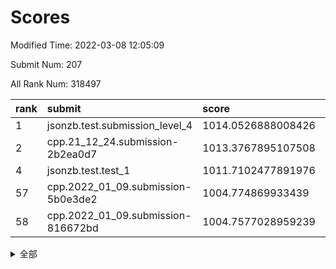 # Scores

Modified Time: 2022-03-08 12:05:09

Submit Num: 207

All Rank Num: 318497

| rank |               submit               |       score        |       sigma        | pk_num |
| :--- | :--------------------------------- | :----------------- | :----------------- | :----- |
| 1    | jsonzb.test.submission_level_4     | 1014.0526888008426 | 0.8230589005312399 | 6147   |
| 2    | cpp.21_12_24.submission-2b2ea0d7   | 1013.3767895107508 | 0.7945865752983626 | 6152   |
| 4    | jsonzb.test.test_1                 | 1011.7102477891976 | 0.7878646691641581 | 6152   |
| 57   | cpp.2022_01_09.submission-5b0e3de2 | 1004.774869933439  | 0.7168103695572785 | 6155   |
| 58   | cpp.2022_01_09.submission-816672bd | 1004.7577028959239 | 0.7173320653680604 | 6154   |


<details>
<summary>全部</summary>

| rank |                 submit                 |       score        |       sigma        | pk_num |
| :--- | :------------------------------------- | :----------------- | :----------------- | :----- |
| 1    | jsonzb.test.submission_level_4         | 1014.0526888008426 | 0.8230589005312399 | 6147   |
| 2    | cpp.21_12_24.submission-2b2ea0d7       | 1013.3767895107508 | 0.7945865752983626 | 6152   |
| 3    | gobigger.level_3.submission_level_3_19 | 1012.0895802844404 | 0.7783519194653329 | 6158   |
| 4    | jsonzb.test.test_1                     | 1011.7102477891976 | 0.7878646691641581 | 6152   |
| 5    | gobigger.level_3.submission_level_3_17 | 1011.5186479279448 | 0.7841980376173606 | 6160   |
| 6    | gobigger.level_3.submission_level_3_38 | 1011.3874887293802 | 0.7763179376624482 | 6151   |
| 7    | gobigger.level_3.submission_level_3_39 | 1011.3119414545067 | 0.7732045281993012 | 6156   |
| 8    | gobigger.level_3.submission_level_3_7  | 1011.2911162149621 | 0.7705520366324801 | 6158   |
| 9    | gobigger.level_3.submission_level_3_11 | 1011.1711245635227 | 0.7590440551904665 | 6152   |
| 10   | gobigger.level_3.submission_level_3_47 | 1011.1349952895372 | 0.7792283152779499 | 6157   |
| 11   | gobigger.level_3.submission_level_3_6  | 1011.1143949800768 | 0.7652086342825964 | 6160   |
| 12   | gobigger.level_3.submission_level_3_43 | 1011.0831665070862 | 0.7553539760666768 | 6160   |
| 13   | gobigger.level_3.submission_level_3_5  | 1010.9632699952934 | 0.7657143848354885 | 6150   |
| 14   | gobigger.level_3.submission_level_3_8  | 1010.9596135541238 | 0.7495165336575113 | 6154   |
| 15   | gobigger.level_3.submission_level_3_27 | 1010.9431463675763 | 0.7545199014546927 | 6152   |
| 16   | gobigger.level_3.submission_level_3_18 | 1010.882497671155  | 0.7585786504283138 | 6156   |
| 17   | gobigger.level_3.submission_level_3_2  | 1010.8104131968545 | 0.7397447352363136 | 6155   |
| 18   | gobigger.level_3.submission_level_3_10 | 1010.4385494492585 | 0.7606705822557948 | 6156   |
| 19   | gobigger.level_3.submission_level_3_14 | 1010.261975430814  | 0.7674401410726241 | 6154   |
| 20   | gobigger.level_3.submission_level_3_35 | 1010.2567851432236 | 0.7655514058206252 | 6153   |
| 21   | gobigger.level_3.submission_level_3_21 | 1010.2438364999026 | 0.754697603236087  | 6154   |
| 22   | gobigger.level_3.submission_level_3_3  | 1010.0231271764661 | 0.7656335618732135 | 6151   |
| 23   | gobigger.level_3.submission_level_3_48 | 1010.021801940311  | 0.7756359927623787 | 6157   |
| 24   | gobigger.level_3.submission_level_3_13 | 1009.9839023168333 | 0.7649514538838333 | 6162   |
| 25   | gobigger.level_3.submission_level_3_45 | 1009.9450799452013 | 0.7280644901890466 | 6156   |
| 26   | gobigger.level_3.submission_level_3_44 | 1009.9010085663679 | 0.7780198493430347 | 6155   |
| 27   | gobigger.level_3.submission_level_3_31 | 1009.8977858309298 | 0.7601735885630084 | 6158   |
| 28   | gobigger.level_3.submission_level_3_25 | 1009.8886279287416 | 0.7543552566293693 | 6158   |
| 29   | gobigger.level_3.submission_level_3_20 | 1009.7787770035294 | 0.7588342121600121 | 6152   |
| 30   | gobigger.level_3.submission_level_3_33 | 1009.7543614235351 | 0.7620979806784572 | 6154   |
| 31   | gobigger.level_3.submission_level_3_23 | 1009.5971035290869 | 0.74342276151154   | 6155   |
| 32   | gobigger.level_3.submission_level_3_41 | 1009.5438878123726 | 0.7477136784929652 | 6160   |
| 33   | gobigger.level_3.submission_level_3_22 | 1009.5339133032044 | 0.768276877726431  | 6154   |
| 34   | gobigger.level_3.submission_level_3_29 | 1009.5192793862806 | 0.7267769642895986 | 6153   |
| 35   | gobigger.level_3.submission_level_3_24 | 1009.4759624576324 | 0.749947546171467  | 6155   |
| 36   | gobigger.level_3.submission_level_3_32 | 1009.4131246150727 | 0.7657437281597016 | 6155   |
| 37   | gobigger.level_3.submission_level_3_37 | 1009.3886854858849 | 0.7443329835789295 | 6154   |
| 38   | gobigger.level_3.submission_level_3_15 | 1009.3245596211356 | 0.7521424624101993 | 6154   |
| 39   | gobigger.level_3.submission_level_3_0  | 1009.2984537761072 | 0.759361186248089  | 6158   |
| 40   | gobigger.level_3.submission_level_3_49 | 1009.207715974053  | 0.757889319186546  | 6154   |
| 41   | gobigger.level_3.submission_level_3_26 | 1009.0725826820222 | 0.7455267246895215 | 6153   |
| 42   | gobigger.level_3.submission_level_3_28 | 1008.9885012021062 | 0.749371892908583  | 6155   |
| 43   | gobigger.level_3.submission_level_3_40 | 1008.7887153206568 | 0.7526722299121241 | 6152   |
| 44   | gobigger.level_3.submission_level_3_46 | 1008.7497284617946 | 0.7478679764000393 | 6157   |
| 45   | gobigger.level_3.submission_level_3_34 | 1008.7402259505923 | 0.7358292830703725 | 6151   |
| 46   | gobigger.level_3.submission_level_3_30 | 1008.7217470101232 | 0.7405531795939791 | 6151   |
| 47   | gobigger.level_3.submission_level_3_9  | 1008.5381155808185 | 0.7587937782228293 | 6158   |
| 48   | gobigger.level_3.submission_level_3_36 | 1008.4299288834975 | 0.7490702156449655 | 6156   |
| 49   | gobigger.level_3.submission_level_3_1  | 1008.2577332896825 | 0.7440479229391637 | 6153   |
| 50   | gobigger.level_3.submission_level_3_42 | 1008.2433234523983 | 0.7335664707153088 | 6154   |
| 51   | gobigger.level_3.submission_level_3_4  | 1008.2413237457658 | 0.7641233977355523 | 6158   |
| 52   | gobigger.level_3.submission_level_3_12 | 1007.9901735346936 | 0.731955768158838  | 6154   |
| 53   | gobigger.level_3.submission_level_3_16 | 1007.7894927072541 | 0.7504717814796624 | 6158   |
| 54   | gobigger.level_1.submission_level_1_6  | 1005.4054980631679 | 0.728070398697821  | 6155   |
| 55   | gobigger.level_1.submission_level_1_46 | 1005.2619105411958 | 0.726734362846031  | 6157   |
| 56   | gobigger.level_1.submission_level_1_22 | 1005.2257522794124 | 0.7150353260174993 | 6150   |
| 57   | cpp.2022_01_09.submission-5b0e3de2     | 1004.774869933439  | 0.7168103695572785 | 6155   |
| 58   | cpp.2022_01_09.submission-816672bd     | 1004.7577028959239 | 0.7173320653680604 | 6154   |
| 59   | gobigger.level_1.submission_level_1_37 | 1004.3031852232369 | 0.732061345110315  | 6151   |
| 60   | gobigger.level_1.submission_level_1_26 | 1004.2636207105144 | 0.7284386736495111 | 6156   |
| 61   | gobigger.level_1.submission_level_1_49 | 1004.2472503191013 | 0.7229046805907309 | 6155   |
| 62   | gobigger.level_1.submission_level_1_33 | 1004.2429105151878 | 0.7179735781795338 | 6152   |
| 63   | gobigger.level_1.submission_level_1_29 | 1004.2078346691466 | 0.7050379783708316 | 6157   |
| 64   | gobigger.level_1.submission_level_1_21 | 1004.1768839305657 | 0.7154504744376753 | 6154   |
| 65   | gobigger.level_1.submission_level_1_38 | 1004.12048964606   | 0.7175525187786052 | 6153   |
| 66   | gobigger.level_1.submission_level_1_32 | 1003.8841056561047 | 0.7178599322313554 | 6156   |
| 67   | gobigger.level_1.submission_level_1_4  | 1003.8832179579247 | 0.7085537953275639 | 6159   |
| 68   | gobigger.level_1.submission_level_1_24 | 1003.8783514143812 | 0.726858845152223  | 6153   |
| 69   | gobigger.level_1.submission_level_1_5  | 1003.8694450381536 | 0.7120118768211597 | 6155   |
| 70   | gobigger.level_1.submission_level_1_1  | 1003.7962486900951 | 0.7224050033504705 | 6152   |
| 71   | gobigger.level_1.submission_level_1_48 | 1003.7635315711639 | 0.7295281685461992 | 6156   |
| 72   | gobigger.level_1.submission_level_1_19 | 1003.6580115556957 | 0.7051035902109642 | 6153   |
| 73   | gobigger.level_1.submission_level_1_44 | 1003.586592771888  | 0.7220266987680344 | 6154   |
| 74   | gobigger.level_1.submission_level_1_12 | 1003.5842308364423 | 0.7250011735035077 | 6148   |
| 75   | gobigger.level_1.submission_level_1_16 | 1003.5718837884988 | 0.7113357910648735 | 6152   |
| 76   | gobigger.level_1.submission_level_1_13 | 1003.5701793410495 | 0.7071215192481919 | 6155   |
| 77   | gobigger.level_1.submission_level_1_17 | 1003.5155307458969 | 0.7384696373701578 | 6153   |
| 78   | gobigger.level_1.submission_level_1_34 | 1003.4593004048509 | 0.7188982731927461 | 6154   |
| 79   | gobigger.level_1.submission_level_1_28 | 1003.4218071888346 | 0.7179398150097515 | 6155   |
| 80   | gobigger.level_1.submission_level_1_47 | 1003.3262073551939 | 0.7106433599361871 | 6153   |
| 81   | gobigger.level_1.submission_level_1_39 | 1003.2437007420164 | 0.7286075236434771 | 6157   |
| 82   | gobigger.level_1.submission_level_1_40 | 1003.2354544305663 | 0.7101124741121524 | 6158   |
| 83   | gobigger.level_1.submission_level_1_23 | 1003.182594152127  | 0.7162294186297811 | 6155   |
| 84   | gobigger.level_1.submission_level_1_25 | 1003.1478734141415 | 0.7187179811651314 | 6149   |
| 85   | gobigger.level_1.submission_level_1_8  | 1003.104194207419  | 0.7214883691972606 | 6150   |
| 86   | gobigger.level_1.submission_level_1_2  | 1002.9853820949758 | 0.7166276265382836 | 6152   |
| 87   | gobigger.level_1.submission_level_1_42 | 1002.9787831509013 | 0.7231028702153295 | 6150   |
| 88   | gobigger.level_1.submission_level_1_35 | 1002.953219858379  | 0.7085356258846065 | 6158   |
| 89   | gobigger.level_1.submission_level_1_14 | 1002.9418150463641 | 0.7030438860089175 | 6152   |
| 90   | gobigger.level_1.submission_level_1_7  | 1002.9164244665634 | 0.722248893085528  | 6160   |
| 91   | gobigger.level_1.submission_level_1_11 | 1002.8841665831451 | 0.7126041092652948 | 6157   |
| 92   | gobigger.level_1.submission_level_1_3  | 1002.8344538231362 | 0.7027883011071225 | 6158   |
| 93   | gobigger.level_1.submission_level_1_27 | 1002.7512979078836 | 0.7057967892817607 | 6160   |
| 94   | gobigger.level_1.submission_level_1_30 | 1002.5839993938619 | 0.7207759328184519 | 6154   |
| 95   | gobigger.level_1.submission_level_1_0  | 1002.557991480597  | 0.7103483218254972 | 6155   |
| 96   | gobigger.level_1.submission_level_1_45 | 1002.5207681763397 | 0.7273403246225095 | 6161   |
| 97   | gobigger.level_1.submission_level_1_10 | 1002.4183040708825 | 0.7233205883067935 | 6159   |
| 98   | gobigger.level_1.submission_level_1_9  | 1002.4134662318053 | 0.714965225086709  | 6156   |
| 99   | gobigger.level_1.submission_level_1_43 | 1002.4084059684898 | 0.7198181963958485 | 6155   |
| 100  | gobigger.level_1.submission_level_1_18 | 1002.3057770982496 | 0.7186533455185886 | 6157   |
| 101  | gobigger.level_1.submission_level_1_15 | 1002.2610344961222 | 0.7024799713994676 | 6155   |
| 102  | gobigger.level_1.submission_level_1_31 | 1002.0608469767434 | 0.7092200284754552 | 6154   |
| 103  | gobigger.level_1.submission_level_1_41 | 1001.8643389505276 | 0.7125154210817718 | 6155   |
| 104  | gobigger.level_1.submission_level_1_36 | 1001.8129739129894 | 0.7065035978193026 | 6157   |
| 105  | gobigger.level_1.submission_level_1_20 | 1001.2924821862135 | 0.7200785707172344 | 6155   |
| 106  | gobigger.random.submission_random_23   | 997.9536999449484  | 0.7050952630645805 | 6154   |
| 107  | gobigger.random.submission_random_0    | 997.5853443108832  | 0.7128927765589973 | 6156   |
| 108  | gobigger.random.submission_random_36   | 997.5720977391398  | 0.7140874816630067 | 6156   |
| 109  | gobigger.random.submission_random_17   | 997.0535995271013  | 0.7064731782727173 | 6156   |
| 110  | gobigger.random.submission_random_28   | 996.857282432622   | 0.7040281744250493 | 6155   |
| 111  | gobigger.random.submission_random_42   | 996.8384244836359  | 0.7090567371990992 | 6151   |
| 112  | gobigger.random.submission_random_41   | 996.7883456505892  | 0.7157295797339412 | 6151   |
| 113  | gobigger.random.submission_random_5    | 996.749594489112   | 0.7102259196114076 | 6155   |
| 114  | gobigger.random.submission_random_32   | 996.573381251589   | 0.7169015950419978 | 6151   |
| 115  | gobigger.random.submission_random_20   | 996.5464274457496  | 0.7146149222815221 | 6156   |
| 116  | gobigger.random.submission_random_34   | 996.5411947147117  | 0.7048878459737323 | 6160   |
| 117  | gobigger.random.submission_random_4    | 996.4706669637675  | 0.7083006978321137 | 6155   |
| 118  | gobigger.random.submission_random_24   | 996.4052004575136  | 0.7119602467509798 | 6152   |
| 119  | gobigger.random.submission_random_15   | 996.3937469334277  | 0.7059276360394328 | 6155   |
| 120  | gobigger.random.submission_random_22   | 996.3565812482691  | 0.6998655198946973 | 6150   |
| 121  | gobigger.random.submission_random_13   | 996.3349550052551  | 0.7125926039123918 | 6153   |
| 122  | gobigger.random.submission_random_38   | 996.3168559978972  | 0.7119794519564525 | 6152   |
| 123  | gobigger.random.submission_random_21   | 996.2854116017129  | 0.7104478603409394 | 6159   |
| 124  | gobigger.random.submission_random_1    | 996.2826041595982  | 0.6953873598675879 | 6158   |
| 125  | gobigger.random.submission_random_25   | 996.212709818216   | 0.7054704142964957 | 6159   |
| 126  | gobigger.random.submission_random_18   | 996.1453872921763  | 0.7205340468755407 | 6155   |
| 127  | gobigger.random.submission_random_19   | 996.133572001213   | 0.7268066521837021 | 6152   |
| 128  | gobigger.random.submission_random_2    | 996.1278969855167  | 0.7106605258391414 | 6156   |
| 129  | gobigger.random.submission_random_30   | 996.116373030099   | 0.7084865339637988 | 6152   |
| 130  | gobigger.random.submission_random_26   | 996.0216844623874  | 0.7132589017844657 | 6155   |
| 131  | gobigger.random.submission_random_10   | 995.9473577030575  | 0.7041115949343069 | 6158   |
| 132  | gobigger.random.submission_random_48   | 995.9160326537647  | 0.7206425603245803 | 6151   |
| 133  | gobigger.random.submission_random_16   | 995.898486546354   | 0.7232806437481799 | 6157   |
| 134  | gobigger.random.submission_random_6    | 995.8719698168617  | 0.7073488003278772 | 6153   |
| 135  | gobigger.random.submission_random_40   | 995.8653055109077  | 0.7083748483482408 | 6154   |
| 136  | gobigger.random.submission_random_46   | 995.8633279670224  | 0.7109589407798643 | 6155   |
| 137  | gobigger.random.submission_random_37   | 995.8229289676929  | 0.7147305744719614 | 6152   |
| 138  | gobigger.random.submission_random_12   | 995.8125726776442  | 0.7180177646780933 | 6154   |
| 139  | gobigger.random.submission_random_27   | 995.5891998956384  | 0.724025880271212  | 6156   |
| 140  | gobigger.random.submission_random_8    | 995.4899391218717  | 0.7158763989389499 | 6154   |
| 141  | gobigger.random.submission_random_11   | 995.4693974513846  | 0.7146050905268954 | 6157   |
| 142  | gobigger.random.submission_random_7    | 995.3782645075968  | 0.7216363162004371 | 6153   |
| 143  | gobigger.random.submission_random_47   | 995.3284819883539  | 0.7060500488164448 | 6155   |
| 144  | gobigger.random.submission_random_43   | 995.3197808342105  | 0.7155772523248496 | 6154   |
| 145  | gobigger.random.submission_random_29   | 995.3012870014023  | 0.7214055037446412 | 6155   |
| 146  | gobigger.random.submission_random_44   | 995.2703493057516  | 0.7130077415493555 | 6154   |
| 147  | gobigger.random.submission_random_14   | 995.2473953239805  | 0.7028658991964416 | 6154   |
| 148  | gobigger.random.submission_random_3    | 995.219380672599   | 0.7086261784061421 | 6152   |
| 149  | gobigger.random.submission_random_39   | 995.1577857866009  | 0.7126780895097421 | 6158   |
| 150  | gobigger.random.submission_random_31   | 994.9126041851375  | 0.7061826093028285 | 6156   |
| 151  | gobigger.random.submission_random_45   | 994.8192162408066  | 0.700612911983627  | 6154   |
| 152  | gobigger.random.submission_random_33   | 994.6562072268566  | 0.7000276518287784 | 6159   |
| 153  | gobigger.random.submission_random_49   | 994.6256970189014  | 0.7007131205303262 | 6153   |
| 154  | gobigger.random.submission_random_35   | 994.3844764921232  | 0.7314472478480613 | 6156   |
| 155  | gobigger.level_2.submission_level_2_42 | 994.29902688567    | 0.7369087180616807 | 6159   |
| 156  | gobigger.level_2.submission_level_2_25 | 993.9217661219096  | 0.7341009225322442 | 6158   |
| 157  | gobigger.random.submission_random_9    | 993.8009115296408  | 0.7338706299168595 | 6155   |
| 158  | gobigger.level_2.submission_level_2_10 | 993.7676727702592  | 0.7346208952062839 | 6150   |
| 159  | gobigger.level_2.submission_level_2_9  | 993.6036184160312  | 0.7532377844215065 | 6160   |
| 160  | gobigger.level_2.submission_level_2_30 | 993.5335804667804  | 0.7391113549693702 | 6155   |
| 161  | gobigger.level_2.submission_level_2_38 | 993.4505682375669  | 0.7345246288740731 | 6156   |
| 162  | gobigger.level_2.submission_level_2_21 | 993.3333064848209  | 0.7446908934294159 | 6156   |
| 163  | gobigger.level_2.submission_level_2_2  | 993.0441239654416  | 0.7458034882306018 | 6151   |
| 164  | gobigger.level_2.submission_level_2_33 | 993.0404249382409  | 0.7460274996966382 | 6156   |
| 165  | gobigger.level_2.submission_level_2_14 | 993.0277128651866  | 0.736879033495552  | 6145   |
| 166  | gobigger.level_2.submission_level_2_37 | 992.9862589622604  | 0.7393463159260338 | 6151   |
| 167  | gobigger.level_2.submission_level_2_15 | 992.9662883492149  | 0.7248370138871424 | 6151   |
| 168  | gobigger.level_2.submission_level_2_48 | 992.9432391659128  | 0.7450424556285772 | 6159   |
| 169  | gobigger.level_2.submission_level_2_18 | 992.9409564637878  | 0.7461782524834276 | 6153   |
| 170  | gobigger.level_2.submission_level_2_44 | 992.7902760330361  | 0.7398427080300795 | 6158   |
| 171  | gobigger.level_2.submission_level_2_27 | 992.7800781648435  | 0.7471048403249354 | 6161   |
| 172  | gobigger.level_2.submission_level_2_31 | 992.6729204595545  | 0.7424617841298249 | 6153   |
| 173  | gobigger.level_2.submission_level_2_40 | 992.6187327346763  | 0.7464642111653773 | 6151   |
| 174  | gobigger.level_2.submission_level_2_7  | 992.6029076119388  | 0.7419982152156414 | 6155   |
| 175  | gobigger.level_2.submission_level_2_26 | 992.5691224522112  | 0.7383132086043835 | 6155   |
| 176  | gobigger.level_2.submission_level_2_35 | 992.499506100235   | 0.7541850323093723 | 6153   |
| 177  | gobigger.level_2.submission_level_2_20 | 992.4907816811021  | 0.7486865520427536 | 6156   |
| 178  | gobigger.level_2.submission_level_2_4  | 992.3461241835889  | 0.7210987716177988 | 6146   |
| 179  | gobigger.level_2.submission_level_2_12 | 992.2814657848261  | 0.7473498723134449 | 6155   |
| 180  | gobigger.level_2.submission_level_2_3  | 992.2739959022415  | 0.741819051706167  | 6153   |
| 181  | gobigger.level_2.submission_level_2_32 | 992.2493883845173  | 0.7476398501702418 | 6152   |
| 182  | gobigger.level_2.submission_level_2_49 | 992.1709694591424  | 0.7414829234597119 | 6154   |
| 183  | gobigger.level_2.submission_level_2_43 | 992.1516342915166  | 0.7395166436022034 | 6156   |
| 184  | gobigger.level_2.submission_level_2_13 | 992.1312232856889  | 0.7360712751165182 | 6154   |
| 185  | gobigger.level_2.submission_level_2_47 | 991.9220512772974  | 0.7574595153771435 | 6153   |
| 186  | gobigger.level_2.submission_level_2_11 | 991.8507839009707  | 0.7283600083249309 | 6153   |
| 187  | gobigger.level_2.submission_level_2_28 | 991.8421701739298  | 0.7577329457014349 | 6152   |
| 188  | gobigger.level_2.submission_level_2_1  | 991.7293287826626  | 0.7568495160957782 | 6153   |
| 189  | gobigger.level_2.submission_level_2_5  | 991.6242375349854  | 0.7652742996001068 | 6150   |
| 190  | gobigger.level_2.submission_level_2_23 | 991.6051418454073  | 0.749561769992215  | 6158   |
| 191  | gobigger.level_2.submission_level_2_46 | 991.5945623686663  | 0.7734342159398189 | 6153   |
| 192  | gobigger.level_2.submission_level_2_22 | 991.5928854365718  | 0.7628809847497052 | 6154   |
| 193  | gobigger.level_2.submission_level_2_24 | 991.5789561203218  | 0.7459247369868646 | 6150   |
| 194  | gobigger.level_2.submission_level_2_41 | 991.5270809041276  | 0.7530298290108058 | 6155   |
| 195  | gobigger.level_2.submission_level_2_19 | 991.4922009014293  | 0.7315449871449186 | 6153   |
| 196  | gobigger.level_2.submission_level_2_17 | 991.4778051215291  | 0.7675700151603749 | 6155   |
| 197  | gobigger.level_2.submission_level_2_36 | 991.4471620628241  | 0.7467042733980229 | 6147   |
| 198  | gobigger.level_2.submission_level_2_45 | 991.3382700043392  | 0.765863596339278  | 6153   |
| 199  | gobigger.level_2.submission_level_2_16 | 991.1055290480234  | 0.7540554144104418 | 6151   |
| 200  | gobigger.level_2.submission_level_2_34 | 991.022905470556   | 0.7690463517145952 | 6159   |
| 201  | gobigger.level_2.submission_level_2_29 | 990.9477158620151  | 0.7692088852041012 | 6155   |
| 202  | gobigger.level_2.submission_level_2_0  | 990.9004956937553  | 0.7562008509406517 | 6152   |
| 203  | gobigger.level_2.submission_level_2_39 | 990.669693664996   | 0.7528155336258295 | 6156   |
| 204  | gobigger.level_2.submission_level_2_8  | 990.4182685037554  | 0.7675506695745836 | 6158   |
| 205  | gobigger.level_2.submission_level_2_6  | 990.1594807711311  | 0.7812886660070518 | 6151   |
| 206  | gobigger.none.submission_none_0        | 978.3318431046681  | 1.378615419574732  | 6156   |
| 207  | gobigger.none.submission_none_1        | 977.21671695196    | 1.301235296655647  | 6151   |

</details>